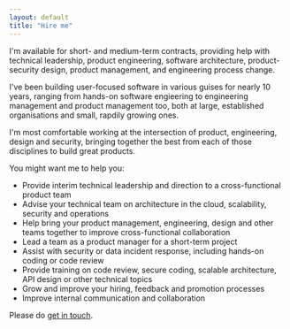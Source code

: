 ```yaml
---
layout: default
title: "Hire me"
---
```


I'm available for short- and medium-term contracts, providing help with technical leadership, product engineering, software architecture, product-security design, product management, and engineering process change.

I've been building user-focused software in various guises for nearly 10 years, ranging from hands-on software engieering to engineering management and product management too, both at large, established organisations and small, rapdily growing ones.

I'm most comfortable working at the intersection of product, engineering, design and security, bringing together the best from each of those disciplines to build great products.

You might want me to help you:

- Provide interim technical leadership and direction to a cross-functional product team
- Advise your technical team on architecture in the cloud, scalability, security and operations
- Help bring your product management, engineering, design and other teams together to improve cross-functional collaboration
- Lead a team as a product manager for a short-term project
- Assist with security or data incident response, including hands-on coding or code review
- Provide training on code review, secure coding, scalable architecture, API design or other technical topics
- Grow and improve your hiring, feedback and promotion processes
- Improve internal communication and collaboration

Please do <a class="alt" href="mailto:tgvashworth@gmail.com?subject=Hello">get in touch</a>.
